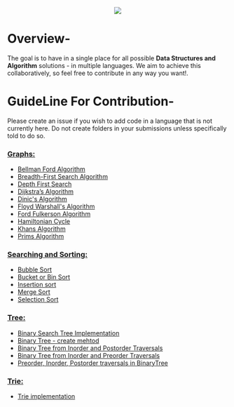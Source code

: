 <p align="center">
<img src="https://img.shields.io/badge/C%2B%2B-00599C?style=for-the-badge&logo=c%2B%2B&logoColor=orange">
</p>

# Overview-
The goal is to have in a single place for all possible **Data Structures and Algorithm** solutions - in multiple languages. We aim to achieve this collaboratively, so feel free to contribute in any way you want!.

# GuideLine For Contribution-
Please create an issue if you wish to add code in a language that is not currently here. Do not create folders in your submissions unless specifically told to do so.


### [Graphs:](Graph/)
- [Bellman Ford Algorithm](Graph/Bellman_Ford_Algorithm.cpp)
- [Breadth-First Search Algorithm](Graph/Breadth_First_Search.cpp)
- [Depth First Search](Graph/Depth_First_Search.cpp)
- [Dijkstra’s Algorithm](Graph/Dijkstra's_Algorithm.cpp)
- [Dinic's Algorithm](Graph/Dinic's_Algorithm.cpp)
- [Floyd Warshall's Algorithm](Graph/Floyd_Warshall.cpp)
- [Ford Fulkerson Algorithm](Graph/Ford_Fulkerson.cpp)
- [Hamiltonian Cycle](Graph/Hamiltonian_Cycle.cpp)
- [Khans Algorithm](Graph/Khans_Algorithm.cpp)
- [Prims Algorithm](Graph/Prims_Algorithm.cpp)

### [Searching and Sorting:](Searching_and_Sorting/)
- [Bubble Sort](Searching_and_Sorting/Buuble_Sort.cpp)
- [Bucket or Bin Sort](Searching_and_Sorting/Bucket_or_Bin_Sort.cpp)
- [Insertion sort](Searching_and_Sorting/Insertion_sort.cpp)
- [Merge Sort](Searching_and_Sorting/MergeSort.cpp)
- [Selection Sort](Searching_and_Sorting/Selection_sort.cpp)

### [Tree:](Tree/)
- [Binary Search Tree Implementation](Tree/BinarySerchTree_Implementation.cpp)
- [Binary Tree - create mehtod](Tree/Binary_Tree_Contruction.cpp)
- [Binary Tree from Inorder and Postorder Traversals](Tree/BinaryTree_from_Inorder_and_Postorder.cpp)
- [Binary Tree from Inorder and Preorder Traversals](Tree/BinaryTree_from_Inorder_and_Preorder.cpp)
- [Preorder, Inorder, Postorder traversals in BinaryTree](Tree/Traversal_in_BinaryTree.cpp)

### [Trie:](Trie/)
- [Trie implementation](Trie/Trie.cpp)
